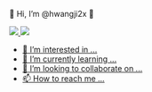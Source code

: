 👋 Hi, I’m @hwangji2x 👋

<a href="https://velog.io/@hwangji2x" target="_blank"><img src="https://img.shields.io/badge/Velog-20C997?style=flat-square&logo=Velog&logoColor=white"/>
<a href="matilto:hey.hyungki@gmail.com" target="_blank"><img src="https://img.shields.io/badge/Gmail-EA4335?style=flat-square&logo=Gmail&logoColor=white"/>
  
- 👀 I’m interested in ...
- 🌱 I’m currently learning ...
- 💞️ I’m looking to collaborate on ...
- 📫 How to reach me ...

<!---
hwangji2x/hwangji2x is a ✨ special ✨ repository because its `README.md` (this file) appears on your GitHub profile.
You can click the Preview link to take a look at your changes.
--->


